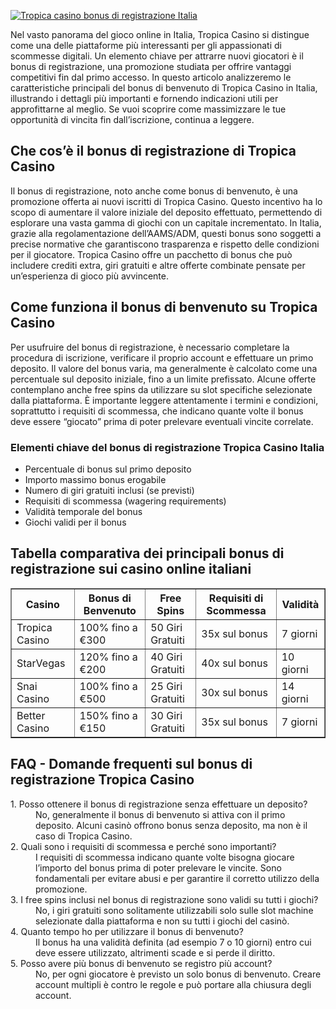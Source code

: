 [![Tropica casino bonus di registrazione Italia](https://123-caf.pages.dev/gitsignup.png)](https://vrmoo.ru/Bt82HjjY)

<div>   <p>Nel vasto panorama del gioco online in Italia, Tropica Casino si distingue come una delle piattaforme più interessanti per gli appassionati di scommesse digitali. Un elemento chiave per attrarre nuovi giocatori è il bonus di registrazione, una promozione studiata per offrire vantaggi competitivi fin dal primo accesso. In questo articolo analizzeremo le caratteristiche principali del bonus di benvenuto di Tropica Casino in Italia, illustrando i dettagli più importanti e fornendo indicazioni utili per approfittarne al meglio. Se vuoi scoprire come massimizzare le tue opportunità di vincita fin dall’iscrizione, continua a leggere.</p>  <h2>Che cos’è il bonus di registrazione di Tropica Casino</h2>   <p>Il bonus di registrazione, noto anche come bonus di benvenuto, è una promozione offerta ai nuovi iscritti di Tropica Casino. Questo incentivo ha lo scopo di aumentare il valore iniziale del deposito effettuato, permettendo di esplorare una vasta gamma di giochi con un capitale incrementato. In Italia, grazie alla regolamentazione dell’AAMS/ADM, questi bonus sono soggetti a precise normative che garantiscono trasparenza e rispetto delle condizioni per il giocatore. Tropica Casino offre un pacchetto di bonus che può includere crediti extra, giri gratuiti e altre offerte combinate pensate per un’esperienza di gioco più avvincente.</p>  <h2>Come funziona il bonus di benvenuto su Tropica Casino</h2>   <p>Per usufruire del bonus di registrazione, è necessario completare la procedura di iscrizione, verificare il proprio account e effettuare un primo deposito. Il valore del bonus varia, ma generalmente è calcolato come una percentuale sul deposito iniziale, fino a un limite prefissato. Alcune offerte contemplano anche free spins da utilizzare su slot specifiche selezionate dalla piattaforma. È importante leggere attentamente i termini e condizioni, soprattutto i requisiti di scommessa, che indicano quante volte il bonus deve essere “giocato” prima di poter prelevare eventuali vincite correlate.</p>  <h3>Elementi chiave del bonus di registrazione Tropica Casino Italia</h3>   <ul>     <li>Percentuale di bonus sul primo deposito</li>     <li>Importo massimo bonus erogabile</li>     <li>Numero di giri gratuiti inclusi (se previsti)</li>     <li>Requisiti di scommessa (wagering requirements)</li>     <li>Validità temporale del bonus</li>     <li>Giochi validi per il bonus</li>   </ul>  <h2>Tabella comparativa dei principali bonus di registrazione sui casino online italiani</h2>   <table border="1" cellpadding="8" cellspacing="0">     <thead>       <tr>         <th>Casino</th>         <th>Bonus di Benvenuto</th>         <th>Free Spins</th>         <th>Requisiti di Scommessa</th>         <th>Validità</th>       </tr>     </thead>     <tbody>       <tr>         <td>Tropica Casino</td>         <td>100% fino a €300</td>         <td>50 Giri Gratuiti</td>         <td>35x sul bonus</td>         <td>7 giorni</td>       </tr>       <tr>         <td>StarVegas</td>         <td>120% fino a €200</td>         <td>40 Giri Gratuiti</td>         <td>40x sul bonus</td>         <td>10 giorni</td>       </tr>       <tr>         <td>Snai Casino</td>         <td>100% fino a €500</td>         <td>25 Giri Gratuiti</td>         <td>30x sul bonus</td>         <td>14 giorni</td>       </tr>       <tr>         <td>Better Casino</td>         <td>150% fino a €150</td>         <td>30 Giri Gratuiti</td>         <td>35x sul bonus</td>         <td>7 giorni</td>       </tr>     </tbody>   </table>  <h2>FAQ - Domande frequenti sul bonus di registrazione Tropica Casino</h2>   <dl>     <dt>1. Posso ottenere il bonus di registrazione senza effettuare un deposito?</dt>     <dd>No, generalmente il bonus di benvenuto si attiva con il primo deposito. Alcuni casinò offrono bonus senza deposito, ma non è il caso di Tropica Casino.</dd>        <dt>2. Quali sono i requisiti di scommessa e perché sono importanti?</dt>     <dd>I requisiti di scommessa indicano quante volte bisogna giocare l’importo del bonus prima di poter prelevare le vincite. Sono fondamentali per evitare abusi e per garantire il corretto utilizzo della promozione.</dd>        <dt>3. I free spins inclusi nel bonus di registrazione sono validi su tutti i giochi?</dt>     <dd>No, i giri gratuiti sono solitamente utilizzabili solo sulle slot machine selezionate dalla piattaforma e non su tutti i giochi del casinò.</dd>        <dt>4. Quanto tempo ho per utilizzare il bonus di benvenuto?</dt>     <dd>Il bonus ha una validità definita (ad esempio 7 o 10 giorni) entro cui deve essere utilizzato, altrimenti scade e si perde il diritto.</dd>        <dt>5. Posso avere più bonus di benvenuto se registro più account?</dt>     <dd>No, per ogni giocatore è previsto un solo bonus di benvenuto. Creare account multipli è contro le regole e può portare alla chiusura degli account.</dd>   </dl>   </div>